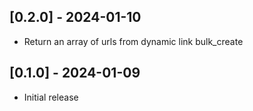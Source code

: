 ## [0.2.0] - 2024-01-10

- Return an array of urls from dynamic link bulk_create

## [0.1.0] - 2024-01-09

- Initial release
